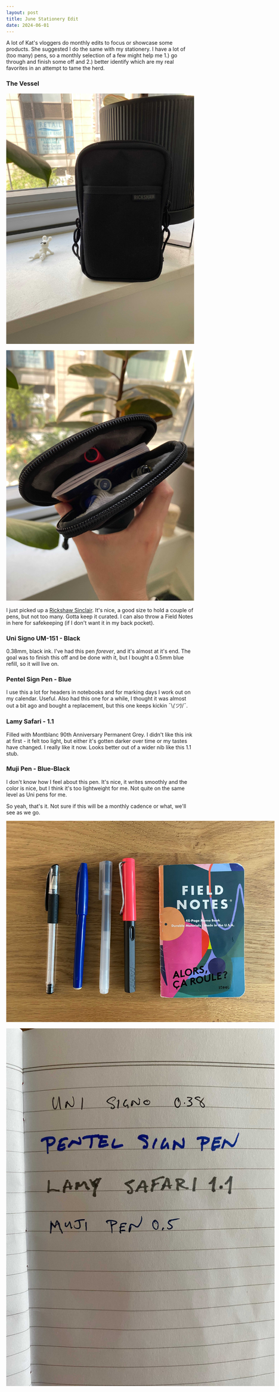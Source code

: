 ```yaml
---
layout: post
title: June Stationery Edit
date: 2024-06-01
---
```

A lot of Kat's vloggers do monthly edits to focus or showcase some products.
She suggested I do the same with my stationery. I have a lot of (too many)
pens, so a monthly selection of a few might help me 1.) go through and finish
some off and 2.) better identify which are my real favorites in an attempt to
tame the herd.

### The Vessel

<div class="inline-img-container">
  <img
    src="/assets/images/june-stationery-edit-1.jpg"
    alt="Sinclair on the window ledge"
    class="inline-img"
  />

  <img
    src="/assets/images/june-stationery-edit-2.jpg"
    alt="A look inside the fuzzy Sinclair"
    class="inline-img"
  />
</div>

I just picked up a [Rickshaw Sinclair][sinclair]. It's nice, a good size to
hold a couple of pens, but not too many. Gotta keep it curated. I can also
throw a Field Notes in here for safekeeping (if I don't want it in my back
pocket).

### Uni Signo UM-151 - Black

0.38mm, black ink. I've had this pen *forever*, and it's almost at it's end.
The goal was to finish this off and be done with it, but I bought a 0.5mm blue
refill, so it will live on.

### Pentel Sign Pen - Blue

I use this a lot for headers in notebooks and for marking days I work out on my
calendar. Useful. Also had this one for a while, I thought it was almost out a
bit ago and bought a replacement, but this one keeps kickin ¯\\_(ツ)_/¯.

### Lamy Safari - 1.1

Filled with Montblanc 90th Anniversary Permanent Grey. I didn't like this ink
at first - it felt too light, but either it's gotten darker over time or my
tastes have changed. I really like it now. Looks better out of a wider nib like
this 1.1 stub.

### Muji Pen - Blue-Black

I don't know how I feel about this pen. It's nice, it writes smoothly and the
color is nice, but I think it's too lightweight for me. Not quite on the same
level as Uni pens for me.

So yeah, that's it. Not sure if this will be a monthly cadence or what, we'll
see as we go.

<img
  src="/assets/images/june-stationery-edit-3.jpg"
  alt="The loadout next to a trusty Field Notes"
  style="max-width: 45rem"
/>

<img
  src="/assets/images/june-stationery-edit-4.jpg"
  alt="Writing samples of the pens"
  style="max-width: 45rem"
/>


[sinclair]: https://www.rickshawbags.com/sinclair-model-r

